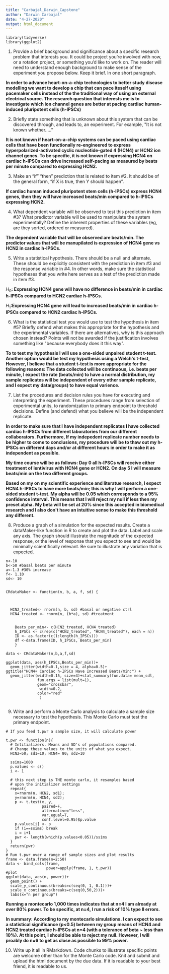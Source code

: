 ```yaml
---
title: "Carbajal_Darwin_Capstone"
author: "Darwin Carbajal"
date: "4-27-2020"
output: html_document
---
```



```{r message=FALSE, warning=FALSE}
library(tidyverse)
library(ggplot2)
```

1) Provide a brief background and significance about a specific research problem that interests you. It could be project you’re involved with now, or a rotation project, or something you’d like to work on. The reader will need to understand enough background to make sense of the experiment you propose below. Keep it brief. In one short paragraph.

**In order to advance heart-on-a-chip technologies to better study disease modelling we want to develop a chip that can pace iteself using pacemaker cells instead of the the traditional way of using an external electrical source. The research question that interests me is to investigate which ion channel genes are better at pacing cardiac human-induced pluripotent cells (h-IPSCs)**


2) Briefly state something that is unknown about this system that can be discovered through, and leads to, an experiment.  For example, "It is not known whether....."

**It is not known if heart-on-a-chip systems can be paced using cardiac cells that have been functionally re-engineered to express hyperpolarized-activated cyclic nucleotide-gated 4 (HCN4) or HCN2 ion channel genes. To be specific, it is not known if expressing HCN4 on cardiac h-IPSCs can drive increased self-pacing as measured by beats per minute compared to expressing HCN2.**

3) Make an “if” “then” prediction that is related to item #2. It should be of the general form, “if X is true, then Y should happen”.

**If cardiac human induced pluripotent stem cells (h-IPSCs) express HCN4 genes, then they will have increased beats/min compared to h-IPSCs expressing HCN2.**

4) What dependent variable will be observed to test this prediction in item #3? What predictor variable will be used to manipulate the system experimentally? Define the inherent properties of these variables (eg, are they sorted, ordered or measured).

**The dependent variable that will be observed are beats/min. The predictor values that will be manupilated is expression of HCN4 gene vs HCN2 in cardiac h-IPSCs.**

5) Write a statistical hypothesis.  There should be a null and alternate. These should be explicitly consistent with the prediction in item #3 and the response variable in #4. In other words, make sure the statistical hypotheses that you write here serves as a test of the prediction made in item #3.

$H_0$**: Expressing HCN4 gene will have no difference in beats/min in cardiac h-IPSCs compared to HCN2 cardiac h-IPSCs.** 

$H_1$**:Expressing HCN4 gene will lead to increased beats/min in cardiac h-IPSCs compared to HCN2 cardiac h-IPSCs.**

6) What is the statistical test you would use to test the hypothesis in item #5? Briefly defend what makes this appropriate for the hypothesis and the experimental variables. If there are alternatives, why is this approach chosen instead? Points will not be awarded if the justification involves something like "because everybody does it this way".

**To to test my hypothesis I will use a one-sided unpaired student t-test. Another option would be test my hypothesis using a  Welch's t-test, However, I believe that a student t-test is more appropriate for the following reasons: The data collected will be continuous, i.e. beats per minute, I expect the rate (beats/min) to have a normal distribution, my sample replicates will be independent of every other sample replicate, and I expect my data(groups) to have equal varience.**


7) List the procedures and decision rules you have for executing and interpreting the experiment. These procedures range from selection of experimental units, to randomization to primary endpoint to threshold decisions. Define (and defend) what you believe will be the independent replicate.

**In order to make sure that I have independent replicates I have collected cardiac h-IPSCs from different laboratories from our different collaborators. Furthermore, If my indepedent replicate number needs to be higher to come to conclusions, my procedure will be to thaw out my h-IPSCs on different days and/or at different hours in order to make it as independent as possible.**

**My time course will be as follows: Day 0 all h-IPSCs will receive either treatment of lentivirus with HCN4 gene or HCN2. On day 5 I will measure beats/min on the two different groups.**

**Based on my on my scientific experience and literatue research, I expect HCN4 h-IPSCs to have more beats/min; this is why I will perform a one-sided student t-test.  My alpha will be 0.05 which corresponds to a 95% confidence interval. This means that I will reject my null if less then my preset alpha.**
**My beta will be set at 20% since this accepted in biomedical research and I also don't have an intuitive sense to make this threshold any different.**

8) Produce a graph of a simulation for the expected results. Create a dataMaker-like function in R to create and plot the data. Label and scale any axis. The graph should illustrate the magnitude of the expected response, or the level of response that you expect to see and would be minimally scientifically relevant. Be sure to illustrate any variation that is expected.
```{r}
n<-10
b<-50 #basal beats per minute
a<-1.3 #30% increase 
f<- 1.10
sd<- 10


CRdataMaker <- function(n, b, a, f, sd) { 
  
  
  
  HCN2_treated<- rnorm(n, b, sd) #basal or negative ctrl
  HCN4_treated <- rnorm(n, (b*a), sd) #treatment
  
    
    Beats_per_min<- c(HCN2_treated, HCN4_treated)
    h_IPSCs <- c(rep(c("HCN2_treated", "HCN4_treated"), each = n))
    ID <- as.factor(c(1:length(h_IPSCs)))
    df <-data.frame(ID, h_IPSCs, Beats_per_min)
    }

data <- CRdataMaker(n,b,a,f,sd)

ggplot(data, aes(h_IPSCs,Beats_per_min))+
  geom_jitter(width=0.1,size = 4, alpha=0.5)+
ggtitle("HCN4+ Cardiac h-IPSCs Have Increased Beats/min:") +
  geom_jitter(width=0.15, size=4)+stat_summary(fun.data= mean_sdl, 
              fun.args = list(mult=1), 
              geom="crossbar", 
               width=0.2, 
              color="red"
               )  
 
```

9) Write and perform a Monte Carlo analysis to calculate a sample size necessary to test the hypothesis. This Monte Carlo must test the primary endpoint.
```{r}
# If you feed t.pwr a sample size, it will calculate power

t.pwr <- function(n){
  # Intitializers. Means and SD's of populations compared.
  # Change these values to the units of what you expect.
  HCN2=50; sd1=10; HCN4= 80; sd2=10
  
  ssims=1000
  p.values <- c()
  i <- 1
  
  # this next step is THE monte carlo, it resamples based 
  # upon the initializer settings 
  repeat{
    x=rnorm(n, HCN2, sd1); 
    y=rnorm(n, HCN4, sd2);
    p <- t.test(x, y, 
                paired=F, 
                alternative="less", 
                var.equal=T,
                conf.level=0.95)$p.value
    p.values[i] <- p
    if (i==ssims) break
    i = i+1
    pwr <- length(which(p.values<0.05))/ssims
  }
  return(pwr)
}
# Run t.pwr over a range of sample sizes and plot results
frame <- data.frame(n=2:50)
data <- bind_cols(frame, 
                  power=apply(frame, 1, t.pwr))
#plot
ggplot(data, aes(n, power))+
  geom_point() +
  scale_y_continuous(breaks=c(seq(0, 1, 0.1)))+
  scale_x_continuous(breaks=c(seq(0,50,2)))+
  labs(x="n per group")
```

**Running a montecarlo 1,000 times indicates that at n=4 I am already at over 80% power. To be specific, at n=4, I run a risk of 10% type II errors.**

**In summary: According to my montecarlo simulations. I can expect to see a statistical significance (p<0.5) between my group means of HCN4 and HCN2 treated cardiac h-IPSCs at n=4 (with a tolerance of beta ~ less than 10%). At this point, I should be able to reject my null. However, I will proably do n=6 to get as close as possible to 99% power.**

10) Write up it all in RMarkdown. Code chunks to illustrate specific points are welcome other than for the Monte Carlo code. Knit and submit and upload the html document by the due data. If it is readable to your best friend, it is readable to us.
